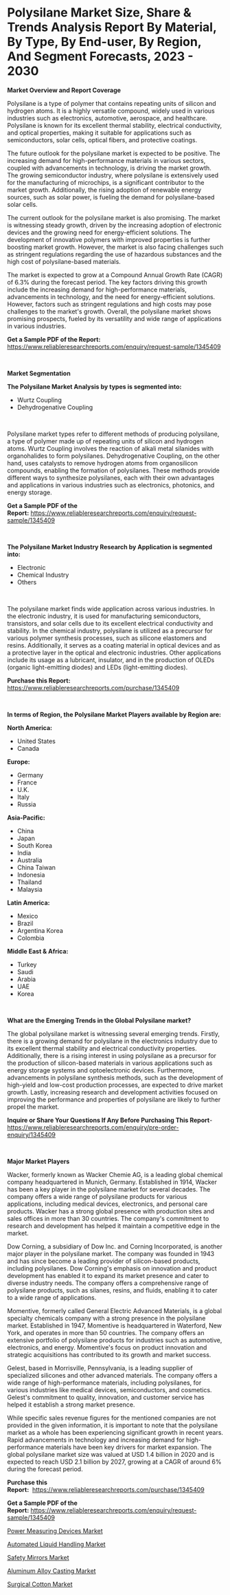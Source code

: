 <p><h1>Polysilane Market Size, Share & Trends Analysis Report By Material, By Type, By End-user, By Region, And Segment Forecasts, 2023 - 2030</h1></p><p><strong>Market Overview and Report Coverage</strong></p>
<p><p>Polysilane is a type of polymer that contains repeating units of silicon and hydrogen atoms. It is a highly versatile compound, widely used in various industries such as electronics, automotive, aerospace, and healthcare. Polysilane is known for its excellent thermal stability, electrical conductivity, and optical properties, making it suitable for applications such as semiconductors, solar cells, optical fibers, and protective coatings.</p><p>The future outlook for the polysilane market is expected to be positive. The increasing demand for high-performance materials in various sectors, coupled with advancements in technology, is driving the market growth. The growing semiconductor industry, where polysilane is extensively used for the manufacturing of microchips, is a significant contributor to the market growth. Additionally, the rising adoption of renewable energy sources, such as solar power, is fueling the demand for polysilane-based solar cells.</p><p>The current outlook for the polysilane market is also promising. The market is witnessing steady growth, driven by the increasing adoption of electronic devices and the growing need for energy-efficient solutions. The development of innovative polymers with improved properties is further boosting market growth. However, the market is also facing challenges such as stringent regulations regarding the use of hazardous substances and the high cost of polysilane-based materials.</p><p>The market is expected to grow at a Compound Annual Growth Rate (CAGR) of 6.3% during the forecast period. The key factors driving this growth include the increasing demand for high-performance materials, advancements in technology, and the need for energy-efficient solutions. However, factors such as stringent regulations and high costs may pose challenges to the market's growth. Overall, the polysilane market shows promising prospects, fueled by its versatility and wide range of applications in various industries.</p></p>
<p><strong>Get a Sample PDF of the Report:</strong> <a href="https://www.reliableresearchreports.com/enquiry/request-sample/1345409">https://www.reliableresearchreports.com/enquiry/request-sample/1345409</a></p>
<p>&nbsp;</p>
<p><strong>Market Segmentation</strong></p>
<p><strong>The Polysilane Market Analysis by types is segmented into:</strong></p>
<p><ul><li>Wurtz Coupling</li><li>Dehydrogenative Coupling</li></ul></p>
<p>&nbsp;</p>
<p><p>Polysilane market types refer to different methods of producing polysilane, a type of polymer made up of repeating units of silicon and hydrogen atoms. Wurtz Coupling involves the reaction of alkali metal silanides with organohalides to form polysilanes. Dehydrogenative Coupling, on the other hand, uses catalysts to remove hydrogen atoms from organosilicon compounds, enabling the formation of polysilanes. These methods provide different ways to synthesize polysilanes, each with their own advantages and applications in various industries such as electronics, photonics, and energy storage.</p></p>
<p><strong>Get a Sample PDF of the Report:</strong>&nbsp;<a href="https://www.reliableresearchreports.com/enquiry/request-sample/1345409">https://www.reliableresearchreports.com/enquiry/request-sample/1345409</a></p>
<p>&nbsp;</p>
<p><strong>The Polysilane Market Industry Research by Application is segmented into:</strong></p>
<p><ul><li>Electronic</li><li>Chemical Industry</li><li>Others</li></ul></p>
<p>&nbsp;</p>
<p><p>The polysilane market finds wide application across various industries. In the electronic industry, it is used for manufacturing semiconductors, transistors, and solar cells due to its excellent electrical conductivity and stability. In the chemical industry, polysilane is utilized as a precursor for various polymer synthesis processes, such as silicone elastomers and resins. Additionally, it serves as a coating material in optical devices and as a protective layer in the optical and electronic industries. Other applications include its usage as a lubricant, insulator, and in the production of OLEDs (organic light-emitting diodes) and LEDs (light-emitting diodes).</p></p>
<p><strong>Purchase this Report:</strong>&nbsp; <a href="https://www.reliableresearchreports.com/purchase/1345409">https://www.reliableresearchreports.com/purchase/1345409</a></p>
<p>&nbsp;</p>
<p><strong>In terms of Region, the Polysilane Market Players available by Region are:</strong></p>
<p>
    <p> <strong> North America: </strong>
        <ul>
            <li>United States</li>
            <li>Canada</li>
        </ul>
        </p> 
    <p> <strong> Europe: </strong>
        <ul>
            <li>Germany</li>
            <li>France</li>
            <li>U.K.</li>
            <li>Italy</li>
            <li>Russia</li>
        </ul>
        </p> 
    <p> <strong> Asia-Pacific: </strong>
        <ul>
            <li>China</li>
            <li>Japan</li>
            <li>South Korea</li>
            <li>India</li>
            <li>Australia</li>
            <li>China Taiwan</li>
            <li>Indonesia</li>
            <li>Thailand</li>
            <li>Malaysia</li>
        </ul>
        </p> 
    <p> <strong> Latin America: </strong>
        <ul>
            <li>Mexico</li>
            <li>Brazil</li>
            <li>Argentina Korea</li>
            <li>Colombia</li>
        </ul>
        </p> 
    <p> <strong> Middle East & Africa: </strong>
        <ul>
            <li>Turkey</li>
            <li>Saudi</li>
            <li>Arabia</li>
            <li>UAE</li>
            <li>Korea</li>
        </ul>
    </p>
    </p>
<p>&nbsp;</p>
<p><strong>What are the Emerging Trends in the Global Polysilane market?</strong></p>
<p><p>The global polysilane market is witnessing several emerging trends. Firstly, there is a growing demand for polysilane in the electronics industry due to its excellent thermal stability and electrical conductivity properties. Additionally, there is a rising interest in using polysilane as a precursor for the production of silicon-based materials in various applications such as energy storage systems and optoelectronic devices. Furthermore, advancements in polysilane synthesis methods, such as the development of high-yield and low-cost production processes, are expected to drive market growth. Lastly, increasing research and development activities focused on improving the performance and properties of polysilane are likely to further propel the market.</p></p>
<p><strong>Inquire or Share Your Questions If Any Before Purchasing This Report</strong>- <a href="https://www.reliableresearchreports.com/enquiry/pre-order-enquiry/1345409">https://www.reliableresearchreports.com/enquiry/pre-order-enquiry/1345409</a></p>
<p>&nbsp;</p>
<p><strong>Major Market Players</strong></p>
<p><p>Wacker, formerly known as Wacker Chemie AG, is a leading global chemical company headquartered in Munich, Germany. Established in 1914, Wacker has been a key player in the polysilane market for several decades. The company offers a wide range of polysilane products for various applications, including medical devices, electronics, and personal care products. Wacker has a strong global presence with production sites and sales offices in more than 30 countries. The company's commitment to research and development has helped it maintain a competitive edge in the market.</p><p>Dow Corning, a subsidiary of Dow Inc. and Corning Incorporated, is another major player in the polysilane market. The company was founded in 1943 and has since become a leading provider of silicon-based products, including polysilanes. Dow Corning's emphasis on innovation and product development has enabled it to expand its market presence and cater to diverse industry needs. The company offers a comprehensive range of polysilane products, such as silanes, resins, and fluids, enabling it to cater to a wide range of applications.</p><p>Momentive, formerly called General Electric Advanced Materials, is a global specialty chemicals company with a strong presence in the polysilane market. Established in 1947, Momentive is headquartered in Waterford, New York, and operates in more than 50 countries. The company offers an extensive portfolio of polysilane products for industries such as automotive, electronics, and energy. Momentive's focus on product innovation and strategic acquisitions has contributed to its growth and market success.</p><p>Gelest, based in Morrisville, Pennsylvania, is a leading supplier of specialized silicones and other advanced materials. The company offers a wide range of high-performance materials, including polysilanes, for various industries like medical devices, semiconductors, and cosmetics. Gelest's commitment to quality, innovation, and customer service has helped it establish a strong market presence.</p><p>While specific sales revenue figures for the mentioned companies are not provided in the given information, it is important to note that the polysilane market as a whole has been experiencing significant growth in recent years. Rapid advancements in technology and increasing demand for high-performance materials have been key drivers for market expansion. The global polysilane market size was valued at USD 1.4 billion in 2020 and is expected to reach USD 2.1 billion by 2027, growing at a CAGR of around 6% during the forecast period.</p></p>
<p><strong>Purchase this Report:</strong>&nbsp;&nbsp;<a href="https://www.reliableresearchreports.com/purchase/1345409">https://www.reliableresearchreports.com/purchase/1345409</a></p>
<p></p>
<p><strong>Get a Sample PDF of the Report:</strong>&nbsp;<a href="https://www.reliableresearchreports.com/enquiry/request-sample/1345409">https://www.reliableresearchreports.com/enquiry/request-sample/1345409</a></p>
<p><p><a href="https://medium.com/@vallieemard78/analyzing-power-measuring-devices-market-global-industry-perspective-and-forecast-2023-to-2030-fa1f0bf19407">Power Measuring Devices Market</a></p><p><a href="https://medium.com/@elzaziemann1943/automated-liquid-handling-market-analysis-and-sze-forecasted-for-period-from-2023-to-2030-12f7cea55575">Automated Liquid Handling Market</a></p><p><a href="https://medium.com/@jamesromero59/safety-mirrors-market-size-and-market-trends-complete-industry-overview-2023-to-2030-2bf275476a4f">Safety Mirrors Market</a></p><p><a href="https://github.com/scarol104/Market-Research-Report-List-1/blob/main/aluminum-alloy-casting-market.md">Aluminum Alloy Casting Market</a></p><p><a href="https://github.com/dzharov81/Market-Research-Report-List-1/blob/main/surgical-cotton-market.md">Surgical Cotton Market</a></p></p>